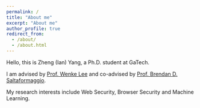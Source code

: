 ```yaml
---
permalink: /
title: "About me"
excerpt: "About me"
author_profile: true
redirect_from: 
  - /about/
  - /about.html
---
```


Hello, this is Zheng (Ian) Yang, a Ph.D. student at GaTech.

I am advised by [Prof. Wenke Lee](https://wenke.gtisc.gatech.edu/) and co-advised by [Prof. Brendan D. Saltaformaggio](https://saltaformaggio.ece.gatech.edu/). 

My research interests include Web Security, Browser Security and Machine Learning.
